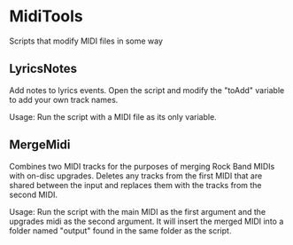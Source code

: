 # MidiTools
Scripts that modify MIDI files in some way

## LyricsNotes

Add notes to lyrics events. Open the script and modify the "toAdd" variable to add your own track names.

Usage: Run the script with a MIDI file as its only variable.

## MergeMidi

Combines two MIDI tracks for the purposes of merging Rock Band MIDIs with on-disc upgrades. Deletes any tracks from the first MIDI that are shared between the input and replaces them with the tracks from the second MIDI.

Usage: Run the script with the main MIDI as the first argument and the upgrades midi as the second argument. It will insert the merged MIDI into a folder named "output" found in the same folder as the script.